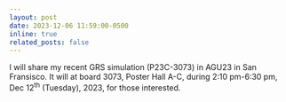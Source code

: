 ```yaml
---
layout: post
date: 2023-12-06 11:59:00-0500
inline: true
related_posts: false
---
```


I will share my recent GRS simulation (P23C-3073) in AGU23 in San Fransisco.
It will at board 3073, Poster Hall A-C, during 2:10 pm-6:30 pm, Dec 12<sup>th</sup> (Tuesday), 2023, for those interested.
